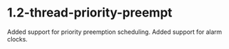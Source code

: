 # 1.2-thread-priority-preempt

Added support for priority preemption scheduling.
Added support for alarm clocks.

